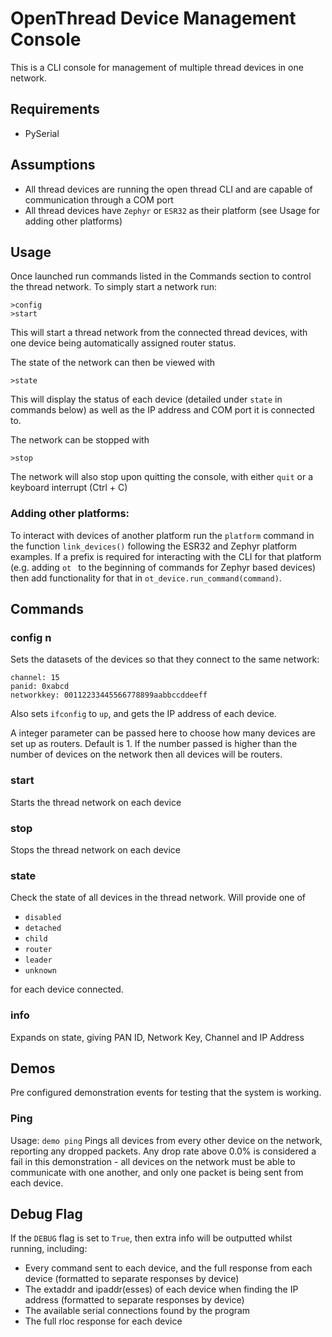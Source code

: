 # OpenThread Device Management Console 
This is a CLI console for management of multiple thread devices in one network.

## Requirements

 - PySerial

## Assumptions
 
 - All thread devices are running the open thread CLI and are capable of communication through a COM port
 - All thread devices have ```Zephyr``` or ```ESR32``` as their platform (see Usage for adding other platforms)

## Usage

Once launched run commands listed in the Commands section to control the thread network. To simply start a network run:
```
>config
>start
```
This will start a thread network from the connected thread devices, with one device being automatically assigned router status.

The state of the network can then be viewed with 
```
>state
```
This will display the status of each device (detailed under ```state``` in commands below) as well as the IP address and COM port it is connected to.

The network can be stopped with 
```
>stop
```
The network will also stop upon quitting the console, with either ```quit``` or a keyboard interrupt (Ctrl + C)

### Adding other platforms:
To interact with devices of another platform run the ```platform``` command in the function ```link_devices()``` following the ESR32 and Zephyr platform examples. If a prefix is required for interacting with the CLI for that platform (e.g. adding ```ot ``` to the beginning of commands for Zephyr based devices) then add functionality for that in ```ot_device.run_command(command)```.

## Commands

### config n
Sets the datasets of the devices so that they connect to the same network:
```
channel: 15
panid: 0xabcd
networkkey: 00112233445566778899aabbccddeeff
```
Also sets ```ifconfig``` to ```up```, and gets the IP address of each device.

A integer parameter can be passed here to choose how many devices are set up as routers. Default is 1. If the number passed is higher than the number of devices on the network then all devices will be routers.

### start
Starts the thread network on each device

### stop
Stops the thread network on each device

### state
Check the state of all devices in the thread network. Will provide one of
 - ```disabled```
 - ```detached```
 - ```child```
 - ```router```
 - ```leader```
 - ```unknown```

for each device connected.

### info
Expands on state, giving PAN ID, Network Key, Channel and IP Address


## Demos

Pre configured demonstration events for testing that the system is working.

### Ping
Usage: ```demo ping```
Pings all devices from every other device on the network, reporting any dropped packets. Any drop rate above 0.0% is considered a fail in this demonstration - all devices on the network must be able to communicate with one another, and only one packet is being sent from each device.

## Debug Flag
If the ```DEBUG``` flag is set to ```True```, then extra info will be outputted whilst running, including:
 - Every command sent to each device, and the full response from each device (formatted to separate responses by device)
 - The extaddr and ipaddr(esses) of each device when finding the IP address (formatted to separate responses by device)
 - The available serial connections found by the program
 - The full rloc response for each device